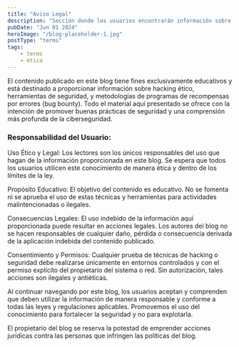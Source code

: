 ```yaml
---
title: "Aviso Legal"
description: "Sección donde los usuarios encontrarán información sobre las responsabilidades y condiciones de uso del contenido de este blog."
pubDate: "Jun 01 2024"
heroImage: "/blog-placeholder-1.jpg"
postType: "terms"
tags:
    - terms
    - ética
---
```


El contenido publicado en este blog tiene fines exclusivamente educativos y está destinado a proporcionar información sobre hacking ético, herramientas de seguridad, y metodologías de programas de recompensas por errores (bug bounty). Todo el material aquí presentado se ofrece con la intención de promover buenas prácticas de seguridad y una comprensión más profunda de la ciberseguridad.

### Responsabilidad del Usuario:

Uso Ético y Legal: Los lectores son los únicos responsables del uso que hagan de la información proporcionada en este blog. Se espera que todos los usuarios utilicen este conocimiento de manera ética y dentro de los límites de la ley.

Propósito Educativo: El objetivo del contenido es educativo. No se fomenta ni se aprueba el uso de estas técnicas y herramientas para actividades malintencionadas o ilegales.

Consecuencias Legales: El uso indebido de la información aquí proporcionada puede resultar en acciones legales. Los autores del blog no se hacen responsables de cualquier daño, pérdida o consecuencia derivada de la aplicación indebida del contenido publicado.

Consentimiento y Permisos: Cualquier prueba de técnicas de hacking o seguridad debe realizarse únicamente en entornos controlados y con el permiso explícito del propietario del sistema o red. Sin autorización, tales acciones son ilegales y antiéticas.

Al continuar navegando por este blog, los usuarios aceptan y comprenden que deben utilizar la información de manera responsable y conforme a todas las leyes y regulaciones aplicables. Promovemos el uso del conocimiento para fortalecer la seguridad y no para explotarla.

El propietario del blog se reserva la potestad de emprender acciones jurídicas contra las personas que infringen las políticas del blog.